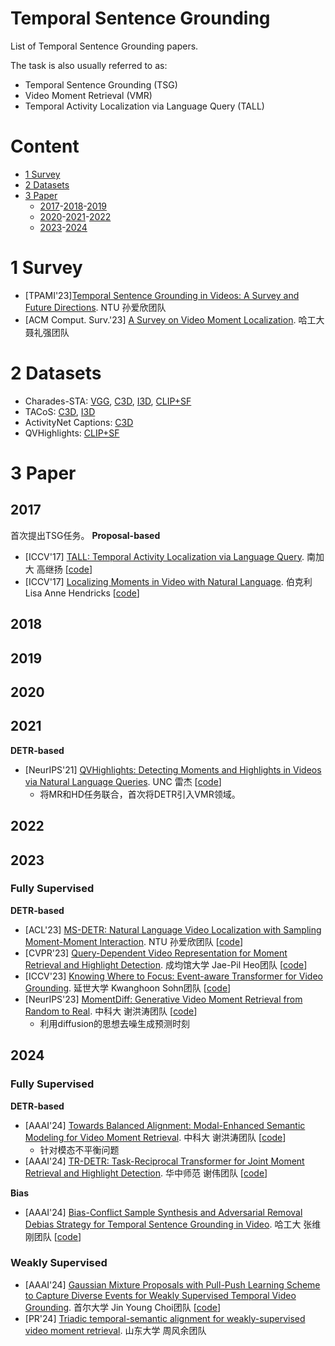 # Temporal Sentence Grounding

List of Temporal Sentence Grounding papers.

The task is also usually referred to as:
- Temporal Sentence Grounding (TSG)
- Video Moment Retrieval (VMR)
- Temporal Activity Localization via Language Query (TALL)

# Content
- [1 Survey](#1-Survey)
- [2 Datasets](#2-Datasets)
- [3 Paper](#3-Paper)
    - [2017](#2017)-[2018](#2018)-[2019](#2019)
    - [2020](#2020)-[2021](#2021)-[2022](#2022)
    - [2023](#2023)-[2024](#2024)

# 1 Survey
- [TPAMI'23][Temporal Sentence Grounding in Videos: A Survey and Future Directions](https://ieeexplore.ieee.org/abstract/document/10075491). NTU 孙爱欣团队 
- [ACM Comput. Surv.'23] [A Survey on Video Moment Localization](https://dl.acm.org/doi/abs/10.1145/3556537). 哈工大 聂礼强团队

# 2 Datasets
- Charades-STA: [VGG](https://github.com/TencentARC/UMT), [C3D](https://rochester.app.box.com/s/swu6rlqcdlebvwml8dyescmi7ra0owc5), [I3D](https://app.box.com/s/h0sxa5klco6qve5ahnz50ly2nksmuedw/folder/138545516584), [CLIP+SF](https://mailustceducn-my.sharepoint.com/personal/liuzhihang_mail_ustc_edu_cn/_layouts/15/onedrive.aspx?id=%2Fpersonal%2Fliuzhihang%5Fmail%5Fustc%5Fedu%5Fcn%2FDocuments%2FOpenSource%2FMESM%2Fdata&ga=1)
- TACoS: [C3D](https://app.box.com/s/h0sxa5klco6qve5ahnz50ly2nksmuedw/folder/138544435150), [I3D](https://rochester.app.box.com/s/swu6rlqcdlebvwml8dyescmi7ra0owc5)
- ActivityNet Captions: [C3D](http://activity-net.org/challenges/2016/download.html)
- QVHighlights: [CLIP+SF](https://github.com/jayleicn/moment_detr)

# 3 Paper
## 2017
首次提出TSG任务。
**Proposal-based**
- [ICCV'17] [TALL: Temporal Activity Localization via Language Query](https://openaccess.thecvf.com/content_iccv_2017/html/Gao_TALL_Temporal_Activity_ICCV_2017_paper.html). 南加大 高继扬 [[code](https://github.com/jiyanggao/TALL)]
- [ICCV'17] [Localizing Moments in Video with Natural Language](https://openaccess.thecvf.com/content_iccv_2017/html/Hendricks_Localizing_Moments_in_ICCV_2017_paper.html). 伯克利 Lisa Anne Hendricks [[code](https://github.com/LisaAnne/LocalizingMoments)]

## 2018

## 2019

## 2020 

## 2021
**DETR-based**
- [NeurIPS'21] [QVHighlights: Detecting Moments and Highlights in Videos via Natural Language Queries](https://proceedings.neurips.cc/paper/2021/hash/62e0973455fd26eb03e91d5741a4a3bb-Abstract.html). UNC 雷杰 [[code](https://github.com/jayleicn/moment_detr)]
    - 将MR和HD任务联合，首次将DETR引入VMR领域。

## 2022

## 2023
### Fully Supervised
**DETR-based**
- [ACL'23] [MS-DETR: Natural Language Video Localization with Sampling Moment-Moment Interaction](https://aclanthology.org/2023.acl-long.77/). NTU 孙爱欣团队 [[code](https://github.com/K-Nick/MS-DETR)]
- [CVPR'23] [Query-Dependent Video Representation for Moment Retrieval and Highlight Detection](https://openaccess.thecvf.com/content/CVPR2023/html/Moon_Query-Dependent_Video_Representation_for_Moment_Retrieval_and_Highlight_Detection_CVPR_2023_paper.html). 成均馆大学 Jae-Pil Heo团队 [[code](https://github.com/wjun0830/QD-DETR)]
- [ICCV'23] [Knowing Where to Focus: Event-aware Transformer for Video Grounding](https://openaccess.thecvf.com/content/ICCV2023/html/Jang_Knowing_Where_to_Focus_Event-aware_Transformer_for_Video_Grounding_ICCV_2023_paper.html). 延世大学 Kwanghoon Sohn团队 [[code](https://github.com/jinhyunj/EaTR)]
- [NeurIPS'23] [MomentDiff: Generative Video Moment Retrieval from Random to Real](https://proceedings.neurips.cc/paper_files/paper/2023/hash/d01bda31bbcd780774ff15b534e03c40-Abstract-Conference.html). 中科大 谢洪涛团队 [[code](https://github.com/IMCCretrieval/MomentDiff)]
    - 利用diffusion的思想去噪生成预测时刻

## 2024
### Fully Supervised
**DETR-based**
- [AAAI'24] [Towards Balanced Alignment: Modal-Enhanced Semantic Modeling for Video Moment Retrieval](https://arxiv.org/abs/2312.12155). 中科大 谢洪涛团队 [[code](https://github.com/lntzm/MESM)]
    - 针对模态不平衡问题
- [AAAI'24] [TR-DETR: Task-Reciprocal Transformer for Joint Moment Retrieval and Highlight Detection](https://ojs.aaai.org/index.php/AAAI/article/view/28304). 华中师范 谢伟团队 [[code](https://github.com/mingyao1120/TR-DETR)]

**Bias**
- [AAAI'24] [Bias-Conflict Sample Synthesis and Adversarial Removal Debias Strategy for Temporal Sentence Grounding in Video](https://ojs.aaai.org/index.php/AAAI/article/view/28252). 哈工大 张维刚团队 [[code](https://github.com/qzhb/BSSARD)]

### Weakly Supervised
- [AAAI'24] [Gaussian Mixture Proposals with Pull-Push Learning Scheme to Capture Diverse Events for Weakly Supervised Temporal Video Grounding](https://ojs.aaai.org/index.php/AAAI/article/view/28059). 首尔大学 Jin Young Choi团队 [[code](https://github.com/sunoh-kim/pps)]
- [PR'24] [Triadic temporal-semantic alignment for weakly-supervised video moment retrieval](https://www.sciencedirect.com/science/article/pii/S0031320324005703). 山东大学 周风余团队
